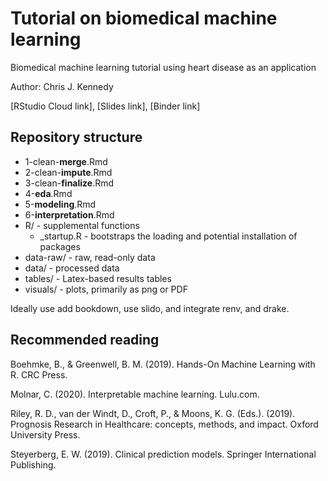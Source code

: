 # Tutorial on biomedical machine learning

Biomedical machine learning tutorial using heart disease as an application

Author: Chris J. Kennedy

[RStudio Cloud link], [Slides link], [Binder link]

## Repository structure

 * 1-clean-**merge**.Rmd
 * 2-clean-**impute**.Rmd
 * 3-clean-**finalize**.Rmd
 * 4-**eda**.Rmd
 * 5-**modeling**.Rmd
 * 6-**interpretation**.Rmd
 * R/ - supplemental functions
    * _startup.R - bootstraps the loading and potential installation of packages
 * data-raw/ - raw, read-only data
 * data/ - processed data
 * tables/ - Latex-based results tables
 * visuals/ - plots, primarily as png or PDF
 
Ideally use add bookdown, use slido, and integrate renv, and drake.

## Recommended reading

Boehmke, B., & Greenwell, B. M. (2019). Hands-On Machine Learning with R. CRC Press.

Molnar, C. (2020). Interpretable machine learning. Lulu.com.

Riley, R. D., van der Windt, D., Croft, P., & Moons, K. G. (Eds.). (2019). Prognosis Research in Healthcare: concepts, methods, and impact. Oxford University Press.

Steyerberg, E. W. (2019). Clinical prediction models. Springer International Publishing.